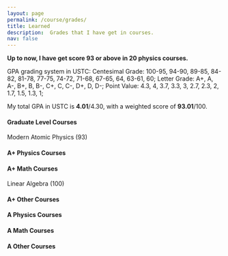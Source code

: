 ```yaml
---
layout: page
permalink: /course/grades/
title: Learned
description:  Grades that I have get in courses. 
nav: false
---
```


**Up to now, I have get score 93 or above in 20 physics courses.**

GPA grading system in USTC:
Centesimal Grade: 100-95, 94-90, 89-85, 84-82, 81-78, 77-75, 74-72, 71-68, 67-65, 64, 63-61, 60;
Letter Grade:     A+,     A,     A-,    B+,    B,     B-,    C+,    C,     C-,    D+, D,     D-;
Point Value:      4.3,    4,     3.7,   3.3,   3,     2.7,   2.3,   2,     1.7,  1.5, 1.3,    1;

My total GPA in USTC is **4.01**/4.30, with a weighted score of **93.01**/100.

#### Graduate Level Courses 
Modern Atomic Physics (93)


#### A+ Physics Courses



#### A+ Math Courses
Linear Algebra (100)


#### A+ Other Courses



#### A Physics Courses



#### A Math Courses



#### A Other Courses



